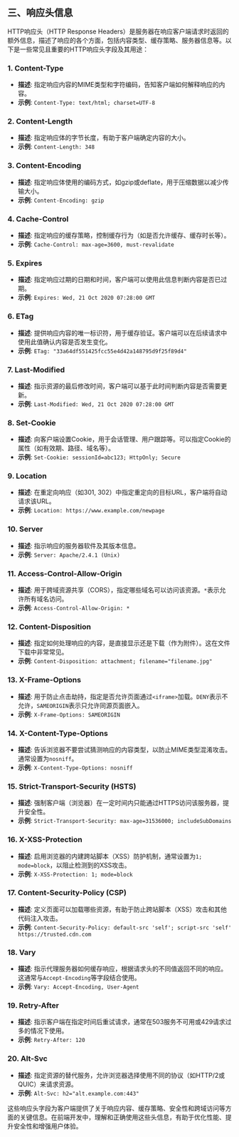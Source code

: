 ## 三、响应头信息
HTTP响应头（HTTP Response Headers）是服务器在响应客户端请求时返回的额外信息，描述了响应的各个方面，包括内容类型、缓存策略、服务器信息等。以下是一些常见且重要的HTTP响应头字段及其用途：

### 1. **Content-Type**
   - **描述**: 指定响应内容的MIME类型和字符编码，告知客户端如何解释响应的内容。
   - **示例**: `Content-Type: text/html; charset=UTF-8`

### 2. **Content-Length**
   - **描述**: 指定响应体的字节长度，有助于客户端确定内容的大小。
   - **示例**: `Content-Length: 348`

### 3. **Content-Encoding**
   - **描述**: 指定响应体使用的编码方式，如gzip或deflate，用于压缩数据以减少传输大小。
   - **示例**: `Content-Encoding: gzip`

### 4. **Cache-Control**
   - **描述**: 指定响应的缓存策略，控制缓存行为（如是否允许缓存、缓存时长等）。
   - **示例**: `Cache-Control: max-age=3600, must-revalidate`

### 5. **Expires**
   - **描述**: 指定响应过期的日期和时间，客户端可以使用此信息判断内容是否已过期。
   - **示例**: `Expires: Wed, 21 Oct 2020 07:28:00 GMT`

### 6. **ETag**
   - **描述**: 提供响应内容的唯一标识符，用于缓存验证。客户端可以在后续请求中使用此值确认内容是否发生变化。
   - **示例**: `ETag: "33a64df551425fcc55e4d42a148795d9f25f89d4"`

### 7. **Last-Modified**
   - **描述**: 指示资源的最后修改时间，客户端可以基于此时间判断内容是否需要更新。
   - **示例**: `Last-Modified: Wed, 21 Oct 2020 07:28:00 GMT`

### 8. **Set-Cookie**
   - **描述**: 向客户端设置Cookie，用于会话管理、用户跟踪等。可以指定Cookie的属性（如有效期、路径、域名等）。
   - **示例**: `Set-Cookie: sessionId=abc123; HttpOnly; Secure`

### 9. **Location**
   - **描述**: 在重定向响应（如301, 302）中指定重定向的目标URL，客户端将自动请求该URL。
   - **示例**: `Location: https://www.example.com/newpage`

### 10. **Server**
   - **描述**: 指示响应的服务器软件及其版本信息。
   - **示例**: `Server: Apache/2.4.1 (Unix)`

### 11. **Access-Control-Allow-Origin**
   - **描述**: 用于跨域资源共享（CORS），指定哪些域名可以访问该资源。`*`表示允许所有域名访问。
   - **示例**: `Access-Control-Allow-Origin: *`

### 12. **Content-Disposition**
   - **描述**: 指定如何处理响应的内容，是直接显示还是下载（作为附件）。这在文件下载中非常常见。
   - **示例**: `Content-Disposition: attachment; filename="filename.jpg"`

### 13. **X-Frame-Options**
   - **描述**: 用于防止点击劫持，指定是否允许页面通过`<iframe>`加载。`DENY`表示不允许，`SAMEORIGIN`表示只允许同源页面嵌入。
   - **示例**: `X-Frame-Options: SAMEORIGIN`

### 14. **X-Content-Type-Options**
   - **描述**: 告诉浏览器不要尝试猜测响应的内容类型，以防止MIME类型混淆攻击。通常设置为`nosniff`。
   - **示例**: `X-Content-Type-Options: nosniff`

### 15. **Strict-Transport-Security (HSTS)**
   - **描述**: 强制客户端（浏览器）在一定时间内只能通过HTTPS访问该服务器，提升安全性。
   - **示例**: `Strict-Transport-Security: max-age=31536000; includeSubDomains`

### 16. **X-XSS-Protection**
   - **描述**: 启用浏览器的内建跨站脚本（XSS）防护机制，通常设置为`1; mode=block`，以阻止检测到的XSS攻击。
   - **示例**: `X-XSS-Protection: 1; mode=block`

### 17. **Content-Security-Policy (CSP)**
   - **描述**: 定义页面可以加载哪些资源，有助于防止跨站脚本（XSS）攻击和其他代码注入攻击。
   - **示例**: `Content-Security-Policy: default-src 'self'; script-src 'self' https://trusted.cdn.com`

### 18. **Vary**
   - **描述**: 指示代理服务器如何缓存响应，根据请求头的不同值返回不同的响应。这通常与`Accept-Encoding`等字段结合使用。
   - **示例**: `Vary: Accept-Encoding, User-Agent`

### 19. **Retry-After**
   - **描述**: 指示客户端在指定时间后重试请求，通常在503服务不可用或429请求过多的情况下使用。
   - **示例**: `Retry-After: 120`

### 20. **Alt-Svc**
   - **描述**: 指定资源的替代服务，允许浏览器选择使用不同的协议（如HTTP/2或QUIC）来请求资源。
   - **示例**: `Alt-Svc: h2="alt.example.com:443"`

这些响应头字段为客户端提供了关于响应内容、缓存策略、安全性和跨域访问等方面的关键信息。在前端开发中，理解和正确使用这些头信息，有助于优化性能、提升安全性和增强用户体验。